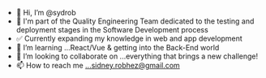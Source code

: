 - 👋 Hi, I’m @sydrob
- 👀 I'm part of the Quality Engineering Team dedicated to the testing and deployment stages in the Software Development process 
- ✅ Currently expanding my knowledge in web and app development
- 🌱 I’m learning ...React/Vue & getting into the Back-End world
- 💞️ I’m looking to collaborate on ...everything that brings a new challenge!
- 📫 How to reach me ...sidney.robhez@gmail.com

<!---
sydrobhez/sydrobhez is a ✨ special ✨ repository because its `README.md` (this file) appears on your GitHub profile.
You can click the Preview link to take a look at your changes.
--->
